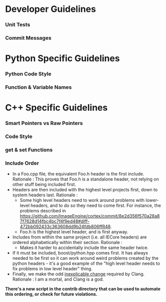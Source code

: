 # Developer Guidelines

### Unit Tests

### Commit Messages

# Python Specific Guidelines

### Python Code Style

### Function & Variable Names


# C++ Specific Guidelines

### Smart Pointers vs Raw Pointers

### Code Style

### **get** & **set** Functions

### Include Order

- In a Foo.cpp file, the equivalent Foo.h header is the first include. Rationale : This proves that Foo.h is a standalone header, not relying on other stuff being included first.
- Headers are then included with the highest level projects first, down to system headers last. Rationale :
    - Some high level headers need to work around problems with lower-level headers, and to do so they need to come first. For instance, the problems described in https://github.com/ImageEngine/cortex/commit/8e2d356f570a28a87f7628d14fbc4bc7f4f9ed48#diff-472bb092433c363608dd9b24fdb806ffR48.
    - Foo.h is the highest level header, and is first anyway.
- Includes from within the same project (i.e. all IECore headers) are ordered alphabetically within their section. Rationale :
    - Makes it harder to accidentally include the same header twice.
- If it must be included, boost/python.hpp comes first. It has always needed to be first so it can work around weird problems created by the python headers - it's a good example of the "high level header needs to fix problems in low level header" thing.
- Finally, we make the odd [inexplicable change](8a8add6) required by Clang. Rationale : I am a mortal, and Clang is a god.

**There's a new script in the contrib directory that can be used to automate this ordering, or check for future violations.**
